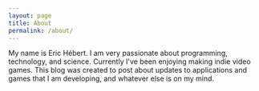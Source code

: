 ```yaml
---
layout: page
title: About
permalink: /about/
---
```


My name is Eric Hébert. I am very passionate about programming, technology, and science. Currently I've been enjoying making indie video games. This blog was created to post about updates to applications and games that I am developing, and whatever else is on my mind.

